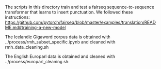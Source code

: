 The scripts in this directory train and test a fairseq sequence-to-sequence transformer that learns to insert punctuation.
We followed these instructions: https://github.com/pytorch/fairseq/blob/master/examples/translation/README.md#training-a-new-model

The Icelandic Gigaword corpus data is obtained with ../process/rmh_subset_specific.ipynb and cleaned with rmh_data_cleaning.sh

The English Europarl data is obtained and cleaned with ../process/europarl_cleaning.sh
